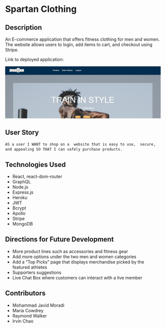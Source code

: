 # Spartan Clothing

## Description
An E-commerce application that offers fitness clothing for men and women. The website allows users to login, add items to cart, and checkout using Stripe.

Link to deployed application:

![Spartan Clothing](Spartan.JPG)

## User Story
```
AS a user I WANT to shop on a  website that is easy to use,  secure,  and appealing SO THAT I can safely purchase products.

```

## Technologies Used
* React, react-dom-router				 
* GraphQL 
* Node.js
* Express.js 
* Heroku 
* JWT 
* Bcrypt	
* Apollo 	
* Stripe	
* MongoDB

## Directions for Future Development
* More product lines such as accessories and fitness gear
* Add more options under the two men and women categories
* Add a “Top Picks” page that  displays merchandise     picked by the featured athletes
* Supporters suggestions
* Live Chat Box where customers can interact with a live member


## Contributors
* Mohammad Javid Moradi
* Maria Cowdrey
* Raymond Walker
* Irvin Chao
